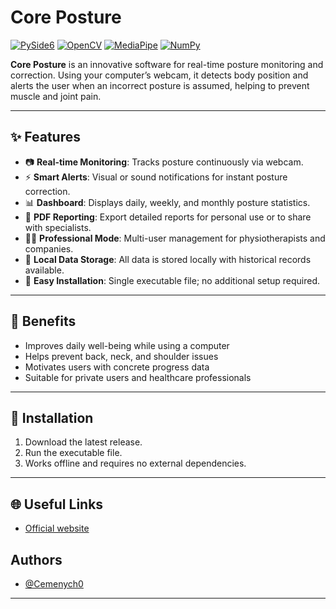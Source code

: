 # Core Posture

[![PySide6][Qt.io]][PySide6-url] 
[![OpenCV][OpenCV.org]][OpenCV-url]
[![MediaPipe][MediaPipe.dev]][MediaPipe-url]
[![NumPy][NumPy.org]][NumPy-url]

**Core Posture** is an innovative software for real-time posture monitoring and correction.
Using your computer’s webcam, it detects body position and alerts the user when an incorrect posture is assumed, helping to prevent muscle and joint pain.

---

## ✨ Features

- 📷 **Real-time Monitoring**: Tracks posture continuously via webcam.
- ⚡ **Smart Alerts**: Visual or sound notifications for instant posture correction.
- 📊 **Dashboard**: Displays daily, weekly, and monthly posture statistics.
- 📝 **PDF Reporting**: Export detailed reports for personal use or to share with specialists.
- 👩‍⚕️ **Professional Mode**: Multi-user management for physiotherapists and companies.
- 💾 **Local Data Storage**: All data is stored locally with historical records available.
- 🚀 **Easy Installation**: Single executable file; no additional setup required.

---

## 🎯 Benefits

- Improves daily well-being while using a computer
- Helps prevent back, neck, and shoulder issues
- Motivates users with concrete progress data
- Suitable for private users and healthcare professionals

---

## 🔧 Installation

1. Download the latest release.
2. Run the executable file.
3. Works offline and requires no external dependencies.

---

## 🌐 Useful Links

- [Official website](https://coreposture.altervista.org/)

## Authors

- [@Cemenych0](https://www.github.com/Cemenych0)

---
[Qt.io]: https://img.shields.io/badge/PySide6-6.4%2B-41CD52?logo=qt&logoColor=white
[PySide6-url]: https://www.qt.io/qt-for-python
[OpenCV.org]: https://img.shields.io/badge/OpenCV-4.5%2B-green?logo=opencv&logoColor=white
[OpenCV-url]: https://opencv.org/
[MediaPipe.dev]: https://img.shields.io/badge/MediaPipe-0.8%2B-orange?logo=mediapipe&logoColor=white
[MediaPipe-url]: https://mediapipe.dev/
[NumPy.org]: https://img.shields.io/badge/NumPy-1.21%2B-013243?logo=numpy&logoColor=white
[NumPy-url]: https://numpy.org/
